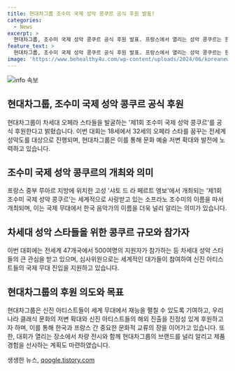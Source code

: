 ```yaml
---
title: 현대차그룹 조수미 국제 성악 콩쿠르 공식 후원 발표!
categories:
  - News
excerpt: >
  현대차그룹, 조수미 국제 성악 콩쿠르 공식 후원 발표. 프랑스에서 열리는 성악 콩쿠르는 한국 음악가의 이름을 딴 것으로 첫 개최되며, 현대차그룹은 18~32세의 오페라 스타를 발굴하는 데 공식 후원한다. 세계적인 소프라노 조수미가 호평받는 중, 콩쿠르에는 47개국 지원자 500여명이 참가하는 등 차세대 성악 스타들의 큰 관심을 끌고 있다. 미국, 이탈리아의 대가들이 심사 위원으로 참여하여 신진 아티스트들의 국제 무대 진입을 지원하며, 현대차그룹은 K클래식 저변 확대를 위한 지원을 약속했다.
feature_text: >
  현대차그룹, 조수미 국제 성악 콩쿠르 공식 후원 발표. 프랑스에서 열리는 성악 콩쿠르는 한국 음악가의 이름을 딴 것으로 첫 개최되며, 현대차그룹은 18~32세의 오페라 스타를 발굴하는 데 공식 후원한다. 세계적인 소프라노 조수미가 호평받는 중, 콩쿠르에는 47개국 지원자 500여명이 참가하는 등 차세대 성악 스타들의 큰 관심을 끌고 있다. 미국, 이탈리아의 대가들이 심사 위원으로 참여하여 신진 아티스트들의 국제 무대 진입을 지원하며, 현대차그룹은 K클래식 저변 확대를 위한 지원을 약속했다.
image: 'https://www.behealthy4u.com/wp-content/uploads/2024/06/koreanews.jpg'
---
```


<p><img src="https://www.behealthy4u.com/wp-content/uploads/2024/06/koreanews.jpg" alt="info 속보" /></p>

<h2 data-ke-size="size26">현대차그룹, 조수미 국제 성악 콩쿠르 공식 후원</h2>

<p data-ke-size="size16">현대차그룹이 차세대 오페라 스타들을 발굴하는 '제1회 조수미 국제 성악 콩쿠르'를 공식 후원한다고 밝혔습니다. 이번 대회는 18세에서 32세의 오페라 스타를 꿈꾸는 전세계 성악도를 대상으로 진행되며, 현대차그룹은 이를 통해 문화 예술 저변 확대와 발전에 노력하고 있습니다.</p>

<h2 data-ke-size="size26">조수미 국제 성악 콩쿠르의 개최와 의미</h2>

<p data-ke-size="size16">프랑스 중부 루아르 지방에 위치한 고성 '샤토 드 라 페르트 엥보'에서 개최되는 '제1회 조수미 국제 성악 콩쿠르'는 세계적으로 사랑받고 있는 소프라노 조수미의 이름을 따서 개최되며, 이는 국제 무대에서 한국 음악가의 이름을 더욱 널리 알리는 의미가 있습니다.</p>

<h2 data-ke-size="size26">차세대 성악 스타들을 위한 콩쿠르 규모와 참가자</h2>

<p data-ke-size="size16">이번 대회에는 전세계 47개국에서 500여명의 지원자가 참가하는 등 차세대 성악 스타들의 큰 관심을 받고 있으며, 심사위원으로는 세계적인 대가들이 참여하여 신진 아티스트들의 국제 무대 진입을 지원하고 있습니다.</p>

<h2 data-ke-size="size26">현대차그룹의 후원 의도와 목표</h2>

<p data-ke-size="size16">현대차그룹은 신진 아티스트들이 세계 무대에서 재능을 펼칠 수 있도록 기여하고, 우리나라 클래식 문화의 저변 확대와 신진 아티스트들의 해외 진출을 진정성 있게 후원하고자 하며, 이를 통해 한국과 프랑스 간 중요한 문화적 교류의 장을 이어가고 있습니다. 또한, 대회가 열리는 장소에서 차량 전시와 함께 현대차그룹의 브랜드를 널리 알리고 제품 경험을 선사하는 계획도 마련하였습니다.</p>
생생한 뉴스, <a href="https://qoogle.tistory.com" rel="dofollow">qoogle.tistory.com</a>


